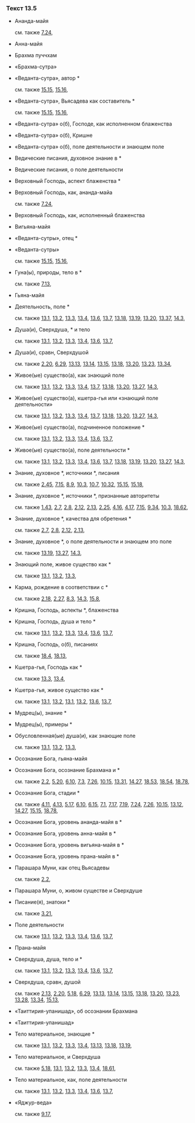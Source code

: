 ### Текст 13.5
	
- Ананда-майя

	см. также  [7.24](../07/0724.md), 
	
- Анна-майя

	
- Брахма пуччхам

	
- «Брахма-сутра»

	
- «Веданта-сутра», автор *

	см. также  [15.15](../15/1515.md),  [15.16](../15/1516.md), 
	
- «Веданта-сутра», Вьясадева как составитель *

	см. также  [15.15](../15/1515.md),  [15.16](../15/1516.md), 
	
- «Веданта-сутра» о(б), Господе, как исполненном блаженства

	
- «Веданта-сутра» о(б), Кришне

	
- «Веданта-сутра» о(б), поле деятельности и знающем поле

	
- Ведические писания, духовное знание в *

	
- Ведические писания, о поле деятельности

	
- Верховный Господь, аспект блаженства *

	
- Верховный Господь, как, ананда-майа

	см. также  [7.24](../07/0724.md), 
	
- Верховный Господь, как, исполненный блаженства

	
- Вигьяна-майя

	
- «Веданта-сутры», отец *

	
- «Веданта-сутры»

	см. также  [15.15](../15/1515.md),  [15.16](../15/1516.md), 
	
- Гуна(ы), природы, тело в *

	см. также  [7.13](../07/0713.md), 
	
- Гьяна-майя

	
- Деятельность, поле *

	см. также  [13.1](../13/1301.md),  [13.2](../13/1302.md),  [13.3](../13/1303.md),  [13.4](../13/1304.md),  [13.6](../13/1306.md),  [13.7](../13/1307.md),  [13.18](../13/1318.md),  [13.19](../13/1319.md),  [13.20](../13/1320.md),  [13.37](../13/1337.md),  [14.3](../14/1403.md), 
	
- Душа(и), Сверхдуша, * и тело

	см. также  [13.1](../13/1301.md),  [13.2](../13/1302.md),  [13.3](../13/1303.md),  [13.4](../13/1304.md),  [13.6](../13/1306.md),  [13.7](../13/1307.md), 
	
- Душа(и), сравн, Сверхдушой

	см. также  [2.20](../02/0220.md),  [6.29](../06/0629.md),  [13.13](../13/1313.md),  [13.14](../13/1314.md),  [13.15](../13/1315.md),  [13.18](../13/1318.md),  [13.20](../13/1320.md),  [13.23](../13/1323.md),  [13.34](../13/1334.md), 
	
- Живое(ые) существо(а), как знающий поле

	см. также  [13.1](../13/1301.md),  [13.2](../13/1302.md),  [13.3](../13/1303.md),  [13.4](../13/1304.md),  [13.7](../13/1307.md),  [13.18](../13/1318.md),  [13.20](../13/1320.md),  [13.27](../13/1327.md),  [14.3](../14/1403.md), 
	
- Живое(ые) существо(а), кшетра-гья или «знающий поле деятельности»

	см. также  [13.1](../13/1301.md),  [13.2](../13/1302.md),  [13.3](../13/1303.md),  [13.4](../13/1304.md),  [13.7](../13/1307.md),  [13.18](../13/1318.md),  [13.20](../13/1320.md),  [13.27](../13/1327.md),  [14.3](../14/1403.md), 
	
- Живое(ые) существо(а), подчиненное положение *

	см. также  [13.1](../13/1301.md),  [13.2](../13/1302.md),  [13.3](../13/1303.md),  [13.4](../13/1304.md),  [13.6](../13/1306.md),  [13.7](../13/1307.md), 
	
- Живое(ые) существо(а), поле деятельности *

	см. также  [13.1](../13/1301.md),  [13.2](../13/1302.md),  [13.3](../13/1303.md),  [13.4](../13/1304.md),  [13.6](../13/1306.md),  [13.7](../13/1307.md),  [13.18](../13/1318.md),  [13.19](../13/1319.md),  [13.20](../13/1320.md),  [13.27](../13/1327.md),  [14.3](../14/1403.md), 
	
- Знание, духовное *, источники *, писания

	см. также  [2.45](../02/0245.md),  [7.15](../07/0715.md),  [8.9](../08/0809.md),  [10.3](../10/1003.md),  [10.7](../10/1007.md),  [10.32](../10/1032.md),  [15.15](../15/1515.md),  [15.18](../15/1518.md), 
	
- Знание, духовное *, источники *, признанные авторитеты

	см. также  [1.43](../01/0143.md),  [2.7](../02/0207.md),  [2.8](../02/0208.md),  [2.12](../02/0212.md),  [2.13](../02/0213.md),  [2.25](../02/0225.md),  [4.16](../04/0416.md),  [4.17](../04/0417.md),  [7.15](../07/0715.md),  [9.34](../09/0934.md),  [10.3](../10/1003.md),  [18.62](../18/1862.md), 
	
- Знание, духовное *, качества для обретения *

	см. также  [2.7](../02/0207.md),  [2.8](../02/0208.md),  [2.12](../02/0212.md),  [2.13](../02/0213.md), 
	
- Знание, духовное *, о поле деятельности и знающем это поле

	см. также  [13.19](../13/1319.md),  [13.27](../13/1327.md),  [14.3](../14/1403.md), 
	
- Знающий поле, живое существо как *

	см. также  [13.1](../13/1301.md),  [13.2](../13/1302.md),  [13.3](../13/1303.md), 
	
- Карма, рождение в соответствии с *

	см. также  [2.18](../02/0218.md),  [2.27](../02/0227.md),  [8.3](../08/0803.md),  [14.3](../14/1403.md),  [15.8](../15/1508.md), 
	
- Кришна, Господь, аспекты *, блаженства

	
- Кришна, Господь, душа и тело *

	см. также  [13.1](../13/1301.md),  [13.2](../13/1302.md),  [13.3](../13/1303.md),  [13.4](../13/1304.md),  [13.6](../13/1306.md),  [13.7](../13/1307.md), 
	
- Кришна, Господь, о(б), писаниях

	см. также  [18.4](../18/1804.md),  [18.13](../18/1813.md), 
	
- Кшетра-гья, Господь как *

	см. также  [13.3](../13/1303.md),  [13.4](../13/1304.md), 
	
- Кшетра-гья, живое существо как *

	см. также  [13.1](../13/1301.md),  [13.2](../13/1302.md),  [13.1](../13/1301.md),  [13.2](../13/1302.md),  [13.6](../13/1306.md),  [13.7](../13/1307.md), 
	
- Мудрец(ы), знание *

	
- Мудрец(ы), примеры *

	
- Обусловленная(ые) душа(и), как знающие поле

	см. также  [13.1](../13/1301.md),  [13.2](../13/1302.md),  [13.3](../13/1303.md), 
	
- Осознание Бога, гьяна-майя

	
- Осознание Бога, осознание Брахмана и *

	см. также  [2.2](../02/0202.md),  [5.20](../05/0520.md),  [6.10](../06/0610.md),  [7.3](../07/0703.md),  [7.26](../07/0726.md),  [10.15](../10/1015.md),  [13.31](../13/1331.md),  [14.27](../14/1427.md),  [18.53](../18/1853.md),  [18.54](../18/1854.md),  [18.78](../18/1878.md), 
	
- Осознание Бога, стадии *

	см. также  [4.11](../04/0411.md),  [4.13](../04/0413.md),  [5.17](../05/0517.md),  [6.10](../06/0610.md),  [6.15](../06/0615.md),  [7.1](../07/0701.md),  [7.17](../07/0717.md),  [7.19](../07/0719.md),  [7.24](../07/0724.md),  [7.26](../07/0726.md),  [10.15](../10/1015.md),  [13.12](../13/1312.md),  [14.27](../14/1427.md),  [15.15](../15/1515.md),  [18.78](../18/1878.md), 
	
- Осознание Бога, уровень ананда-майя в *

	
- Осознание Бога, уровень анна-майя в *

	
- Осознание Бога, уровень вигьяна-майя в *

	
- Осознание Бога, уровень прана-майя в *

	
- Парашара Муни, как отец Вьясадевы

	см. также  [2.2](../02/0202.md), 
	
- Парашара Муни, о, живом существе и Сверхдуше

	
- Писание(я), знатоки *

	см. также  [3.21](../03/0321.md), 
	
- Поле деятельности

	см. также  [13.1](../13/1301.md),  [13.2](../13/1302.md),  [13.3](../13/1303.md),  [13.4](../13/1304.md),  [13.6](../13/1306.md),  [13.7](../13/1307.md), 
	
- Прана-майя

	
- Сверхдуша, душа, тело и *

	см. также  [13.1](../13/1301.md),  [13.2](../13/1302.md),  [13.3](../13/1303.md),  [13.4](../13/1304.md),  [13.6](../13/1306.md),  [13.7](../13/1307.md), 
	
- Сверхдуша, сравн, душой

	см. также  [2.13](../02/0213.md),  [2.20](../02/0220.md),  [5.18](../05/0518.md),  [6.29](../06/0629.md),  [13.13](../13/1313.md),  [13.14](../13/1314.md),  [13.15](../13/1315.md),  [13.18](../13/1318.md),  [13.20](../13/1320.md),  [13.23](../13/1323.md),  [13.28](../13/1328.md),  [13.34](../13/1334.md),  [15.13](../15/1513.md), 
	
- «Таиттирия-упанишад», об осознании Брахмана

	
- «Таиттирия-упанишад»

	
- Тело материальное, знающие *

	см. также  [13.1](../13/1301.md),  [13.2](../13/1302.md),  [13.3](../13/1303.md),  [13.4](../13/1304.md),  [13.13](../13/1313.md),  [13.18](../13/1318.md),  [13.19](../13/1319.md), 
	
- Тело материальное, и Сверхдуша

	см. также  [5.18](../05/0518.md),  [13.1](../13/1301.md),  [13.2](../13/1302.md),  [13.3](../13/1303.md),  [13.4](../13/1304.md),  [18.61](../18/1861.md), 
	
- Тело материальное, как, поле деятельности

	см. также  [13.1](../13/1301.md),  [13.2](../13/1302.md),  [13.3](../13/1303.md),  [13.4](../13/1304.md),  [13.6](../13/1306.md),  [13.7](../13/1307.md), 
	
- «Яджур-веда»

	см. также  [9.17](../09/0917.md), 
